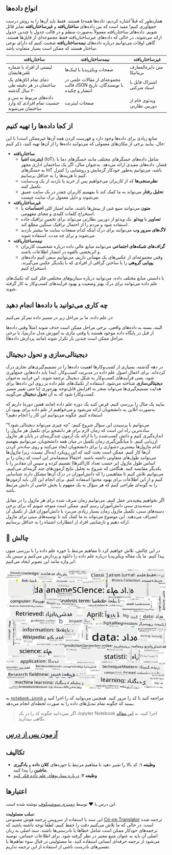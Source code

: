 <!--
CO_OP_TRANSLATOR_METADATA:
{
  "original_hash": "2583a9894af7123b2fcae3376b14c035",
  "translation_date": "2025-08-24T21:28:34+00:00",
  "source_file": "1-Introduction/01-defining-data-science/README.md",
  "language_code": "fa"
}
-->
## انواع داده‌ها

همان‌طور که قبلاً اشاره کردیم، داده‌ها همه‌جا هستند. فقط باید آن‌ها را به روش درست جمع‌آوری کنیم! مفید است که بین داده‌های **ساختاریافته** و **غیرساختاریافته** تمایز قائل شویم. داده‌های ساختاریافته معمولاً به‌صورت منظم و در قالب جدول یا چندین جدول ارائه می‌شوند، در حالی که داده‌های غیرساختاریافته فقط مجموعه‌ای از فایل‌ها هستند. گاهی اوقات می‌توانیم درباره داده‌های **نیمه‌ساختاریافته** صحبت کنیم که دارای نوعی ساختار هستند که ممکن است بسیار متفاوت باشد.

| ساختاریافته                                                               | نیمه‌ساختاریافته                                                                                  | غیرساختاریافته                          |
| -------------------------------------------------------------------------- | -------------------------------------------------------------------------------------------------- | --------------------------------------- |
| لیستی از افراد با شماره تلفن‌هایشان                                       | صفحات ویکی‌پدیا با لینک‌ها                                                                         | متن دایرة‌المعارف بریتانیکا            |
| دمای تمام اتاق‌های یک ساختمان در هر دقیقه طی ۲۰ سال گذشته                  | مجموعه‌ای از مقالات علمی در قالب JSON با نویسندگان، تاریخ انتشار و چکیده                         | اشتراک فایل با اسناد شرکتی             |
| داده‌های مربوط به سن و جنسیت تمام افرادی که وارد ساختمان می‌شوند           | صفحات اینترنت                                                                                     | ویدئوی خام از دوربین نظارتی            |

## از کجا داده‌ها را تهیه کنیم

منابع زیادی برای داده‌ها وجود دارد و فهرست کردن همه آن‌ها غیرممکن است! با این حال، بیایید برخی از مکان‌های معمولی که می‌توانید داده‌ها را از آن‌ها تهیه کنید، ذکر کنیم:

* **ساختاریافته**
  - **اینترنت اشیا** (IoT)، شامل داده‌های حسگرهای مختلف مانند حسگرهای دما یا فشار، داده‌های مفیدی ارائه می‌دهد. به‌عنوان مثال، اگر یک ساختمان اداری مجهز به حسگرهای IoT باشد، می‌توانیم به‌طور خودکار گرمایش و روشنایی را کنترل کنیم تا هزینه‌ها را به حداقل برسانیم.
  - **نظرسنجی‌ها** که از کاربران می‌خواهیم پس از خرید یا بازدید از یک وب‌سایت تکمیل کنند.
  - **تحلیل رفتار** می‌تواند به ما کمک کند تا بفهمیم کاربران چقدر در یک سایت عمیق می‌شوند و دلیل معمول ترک سایت چیست.
* **غیرساختاریافته**
  - **متون** می‌توانند منبع غنی از بینش‌ها باشند، مانند امتیاز کلی **احساسات** یا استخراج کلمات کلیدی و معنای مفهومی.
  - **تصاویر** یا **ویدئو**. یک ویدئو از دوربین نظارتی می‌تواند برای تخمین ترافیک جاده استفاده شود و مردم را از احتمال ترافیک سنگین مطلع کند.
  - **لاگ‌های سرور وب** می‌توانند برای درک اینکه کدام صفحات سایت ما بیشتر بازدید می‌شوند و برای چه مدت، استفاده شوند.
* **نیمه‌ساختاریافته**
  - **گراف‌های شبکه‌های اجتماعی** می‌توانند منابع عالی داده درباره شخصیت کاربران و اثربخشی بالقوه در انتشار اطلاعات باشند.
  - وقتی مجموعه‌ای از عکس‌های یک مهمانی داریم، می‌توانیم سعی کنیم داده‌های **پویایی گروهی** را با ساختن گرافی از افرادی که با یکدیگر عکس می‌گیرند، استخراج کنیم.

با دانستن منابع مختلف داده، می‌توانید درباره سناریوهای مختلفی فکر کنید که تکنیک‌های علم داده می‌توانند برای درک بهتر وضعیت و بهبود فرآیندهای کسب‌وکار به کار گرفته شوند.

## چه کاری می‌توانید با داده‌ها انجام دهید

در علم داده، ما بر مراحل زیر در مسیر داده تمرکز می‌کنیم:

البته، بسته به داده‌های واقعی، برخی مراحل ممکن است حذف شوند (مثلاً وقتی داده‌ها از قبل در پایگاه داده موجود هستند یا وقتی نیازی به آموزش مدل نداریم)، یا برخی مراحل ممکن است چندین بار تکرار شوند (مانند پردازش داده‌ها).

## دیجیتالی‌سازی و تحول دیجیتال

در دهه گذشته، بسیاری از کسب‌وکارها اهمیت داده‌ها را در تصمیم‌گیری‌های تجاری درک کرده‌اند. برای اعمال اصول علم داده در مدیریت کسب‌وکار، ابتدا باید داده‌هایی جمع‌آوری شود، یعنی فرآیندهای کسب‌وکار به شکل دیجیتال ترجمه شوند. این فرآیند به‌عنوان **دیجیتالی‌سازی** شناخته می‌شود. استفاده از تکنیک‌های علم داده بر روی این داده‌ها برای هدایت تصمیم‌گیری‌ها می‌تواند منجر به افزایش قابل‌توجه بهره‌وری (یا حتی تغییر مسیر کسب‌وکار) شود که به آن **تحول دیجیتال** می‌گویند.

بیایید یک مثال را بررسی کنیم. فرض کنید یک دوره علم داده (مانند همین دوره) داریم که به‌صورت آنلاین به دانشجویان ارائه می‌شود و می‌خواهیم از علم داده برای بهبود آن استفاده کنیم. چگونه می‌توانیم این کار را انجام دهیم؟

می‌توانیم با پرسیدن این سؤال شروع کنیم: "چه چیزی می‌تواند دیجیتالی شود؟" ساده‌ترین راه این است که زمان لازم برای هر دانشجو برای تکمیل هر ماژول را اندازه‌گیری کنیم و دانش کسب‌شده را با ارائه یک آزمون چندگزینه‌ای در پایان هر ماژول ارزیابی کنیم. با میانگین‌گیری زمان تکمیل در میان همه دانشجویان، می‌توانیم بفهمیم کدام ماژول‌ها بیشترین دشواری را برای دانشجویان ایجاد می‌کنند و روی ساده‌تر کردن آن‌ها کار کنیم.
ممکن است بحث کنید که این رویکرد ایده‌آل نیست، زیرا ماژول‌ها می‌توانند طول‌های متفاوتی داشته باشند. احتمالاً منصفانه‌تر این است که زمان را بر اساس طول ماژول (بر حسب تعداد کاراکترها) تقسیم کرده و سپس آن مقادیر را با یکدیگر مقایسه کنید.
هنگامی که شروع به تحلیل نتایج آزمون‌های چند گزینه‌ای می‌کنیم، می‌توانیم تلاش کنیم تا مفاهیمی را که دانش‌آموزان در درک آن‌ها مشکل دارند شناسایی کنیم و از این اطلاعات برای بهبود محتوا استفاده کنیم. برای انجام این کار، باید آزمون‌ها را به گونه‌ای طراحی کنیم که هر سؤال به یک مفهوم یا بخش خاصی از دانش مرتبط باشد.

اگر بخواهیم پیچیده‌تر عمل کنیم، می‌توانیم زمان صرف شده برای هر ماژول را در مقابل دسته‌بندی سنی دانش‌آموزان رسم کنیم. ممکن است متوجه شویم که برای برخی دسته‌های سنی، تکمیل ماژول زمان بسیار زیادی می‌برد یا دانش‌آموزان قبل از تکمیل آن انصراف می‌دهند. این موضوع می‌تواند به ما کمک کند تا توصیه‌های سنی برای ماژول ارائه دهیم و نارضایتی افراد از انتظارات اشتباه را به حداقل برسانیم.

## 🚀 چالش

در این چالش، تلاش خواهیم کرد تا مفاهیم مرتبط با حوزه علم داده را با بررسی متون پیدا کنیم. ما یک مقاله ویکی‌پدیا درباره علم داده را دانلود و پردازش می‌کنیم و سپس یک ابر واژه مانند این تصویر ایجاد می‌کنیم:

![ابر واژه برای علم داده](../../../../translated_images/ds_wordcloud.664a7c07dca57de017c22bf0498cb40f898d48aa85b3c36a80620fea12fadd42.fa.png)

به [`notebook.ipynb`](../../../../../../../../../1-Introduction/01-defining-data-science/notebook.ipynb ':ignore') مراجعه کنید تا کد را مرور کنید. همچنین می‌توانید کد را اجرا کنید و ببینید که چگونه تمام تبدیل‌های داده را به صورت لحظه‌ای انجام می‌دهد.

> اگر نمی‌دانید چگونه کد را در یک Jupyter Notebook اجرا کنید، به [این مقاله](https://soshnikov.com/education/how-to-execute-notebooks-from-github/) نگاهی بیندازید.

## [آزمون پس از درس](https://purple-hill-04aebfb03.1.azurestaticapps.net/quiz/1)

## تکالیف

* **وظیفه ۱**: کد بالا را تغییر دهید تا مفاهیم مرتبط با حوزه‌های **کلان داده** و **یادگیری ماشین** را پیدا کنید.
* **وظیفه ۲**: [درباره سناریوهای علم داده فکر کنید](assignment.md)

## اعتبارها

این درس با ♥️ توسط [دمیتری سوشنیکوف](http://soshnikov.com) نوشته شده است.

**سلب مسئولیت**:  
این سند با استفاده از سرویس ترجمه هوش مصنوعی [Co-op Translator](https://github.com/Azure/co-op-translator) ترجمه شده است. در حالی که ما تلاش می‌کنیم دقت را حفظ کنیم، لطفاً توجه داشته باشید که ترجمه‌های خودکار ممکن است شامل خطاها یا نادرستی‌ها باشند. سند اصلی به زبان اصلی آن باید به عنوان منبع معتبر در نظر گرفته شود. برای اطلاعات حساس، توصیه می‌شود از ترجمه حرفه‌ای انسانی استفاده کنید. ما مسئولیتی در قبال سوء تفاهم‌ها یا تفسیرهای نادرست ناشی از استفاده از این ترجمه نداریم.